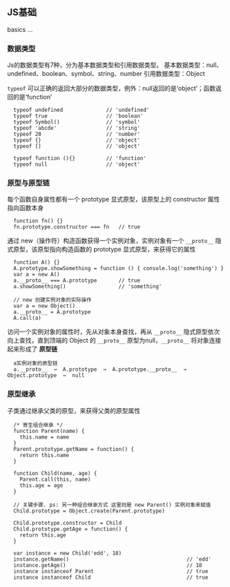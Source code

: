 ## JS基础
  basics ...

### 数据类型
  Js的数据类型有7种，分为基本数据类型和引用数据类型。
  基本数据类型：null、undefined、boolean、symbol、string、number
  引用数据类型：Object

  `typeof` 可以正确的返回大部分的数据类型，例外：null返回的是‘object’；函数返回的是‘function’
  ```
    typeof undefined              // 'undefined'
    typeof true                   // 'boolean'
    typeof Symbol()               // 'symbol'
    typeof 'abcde'                // 'string'
    typeof 28                     // 'number'
    typeof {}                     // 'object'
    typeof []                     // 'object'

    typeof function (){}          // 'function'
    typeof null                   // 'object'
  ```

### 原型与原型链
  每个函数自身属性都有一个 prototype 显式原型，该原型上的 constructor 属性指向函数本身
```
  function fn() {}
  fn.prototype.constructor === fn   // true
```

  通过 new（操作符）构造函数获得一个实例对象，实例对象有一个 `__proto__` 隐式原型，该原型指向构造函数的 prototype 显式原型，来获得它的属性
```
  function A() {}
  A.prototype.showSomething = function () { console.log('something') }
  var a = new A()
  a.__proto__ === A.prototype       // true
  a.showSomething()                 // 'something'

  // new 创建实例对象的实际操作
  var a = new Object()
  a.__proto__ = A.prototype
  A.call(a)
```

  访问一个实例对象的属性时，先从对象本身查找，再从 `__proto__` 隐式原型依次向上查找，直到顶端的 Object 的 `__proto__` 原型为null，`__proto__` 将对象连接起来形成了 **原型链**
```
  a实例对象的原型链
  a.__proto__  →  A.prototype  →  A.prototype.__proto__  →  Object.prototype  →  null
```

### 原型继承
  子类通过继承父类的原型，来获得父类的原型属性

  ```
    /* 寄生组合继承 */
    function Parent(name) {
      this.name = name
    }
    Parent.prototype.getName = function() {
      return this.name
    }

    function Child(name, age) {
      Parent.call(this, name)
      this.age = age
    }

    // 关键步骤. ps: 另一种组合继承方式 这里则是 new Parent() 实例对象来赋值
    Child.prototype = Object.create(Parent.prototype)

    Child.prototype.constructor = Child
    Child.prototype.getAge = function() {
      return this.age
    }

    var instance = new Child('edd', 18)
    instance.getName()                                      // 'edd'
    instance.getAge()                                       // 18
    instance instanceof Parent                              // true
    instance instanceof Child                               // true
  ```